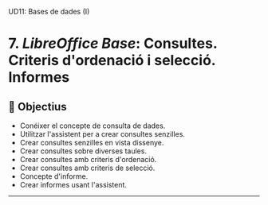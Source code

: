 UD11: Bases de dades (I)

# 7. *LibreOffice Base*: Consultes. Criteris d'ordenació i selecció. Informes

##  🎯 Objectius

- Conéixer el concepte de consulta de dades.
- Utilitzar l'assistent per a crear consultes senzilles.
- Crear consultes senzilles en vista dissenye.
- Crear consultes sobre diverses taules.
- Crear consultes amb criteris d'ordenació.
- Crear consultes amb criteris de selecció.
- Concepte d'informe.
- Crear informes usant l'assistent.

---

